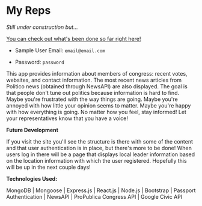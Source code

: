 # My Reps

*Still under construction but...*

[You can check out what's been done so far right here!](https://cryptic-lowlands-94172.herokuapp.com)  

* Sample User Email: ```email@email.com```

* Password: ```password```

This app provides information about members of congress: recent votes, websites, and contact information. The most recent news articles from Politico news (obtained through NewsAPI) are also displayed. The goal is that people don't tune out politics because information is hard to find. Maybe you're frustrated with the way things are going. Maybe you're annoyed with how little your opinion seems to matter. Maybe you're happy with how everything is going. No matter how you feel, stay informed! Let your representatives know that you have a voice!

**Future Development**

If you visit the site you'll see the structure is there with some of the content and that user authentication is in place, but there's more to be done! When users log in there will be a page that displays local leader information based on the location information with which the user registered. Hopefully this will be up in the next couple days!



**Technologies Used:**

MongoDB | Mongoose | Express.js | React.js | Node.js | Bootstrap | Passport Authentication | NewsAPI | ProPublica Congress API | Google Civic API
